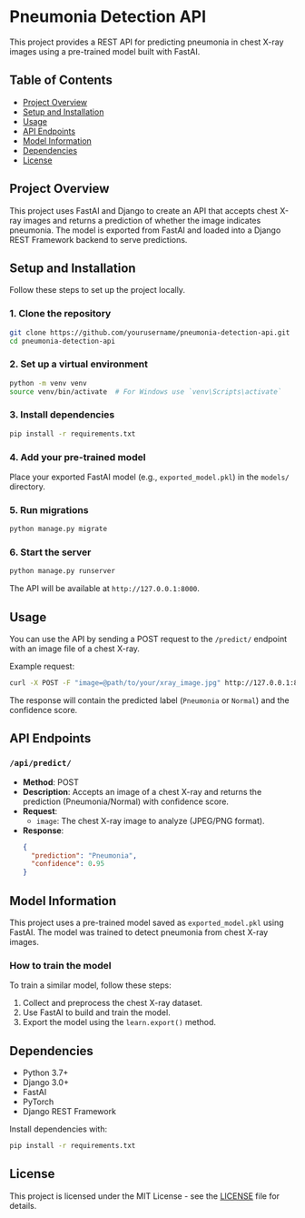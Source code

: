 # Pneumonia Detection API

This project provides a REST API for predicting pneumonia in chest X-ray images using a pre-trained model built with FastAI.

## Table of Contents

- [Project Overview](#project-overview)
- [Setup and Installation](#setup-and-installation)
- [Usage](#usage)
- [API Endpoints](#api-endpoints)
- [Model Information](#model-information)
- [Dependencies](#dependencies)
- [License](#license)

## Project Overview

This project uses FastAI and Django to create an API that accepts chest X-ray images and returns a prediction of whether the image indicates pneumonia. The model is exported from FastAI and loaded into a Django REST Framework backend to serve predictions.

## Setup and Installation

Follow these steps to set up the project locally.

### 1. Clone the repository
```bash
git clone https://github.com/yourusername/pneumonia-detection-api.git
cd pneumonia-detection-api
```

### 2. Set up a virtual environment
```bash
python -m venv venv
source venv/bin/activate  # For Windows use `venv\Scripts\activate`
```

### 3. Install dependencies
```bash
pip install -r requirements.txt
```

### 4. Add your pre-trained model
Place your exported FastAI model (e.g., `exported_model.pkl`) in the `models/` directory.

### 5. Run migrations
```bash
python manage.py migrate
```

### 6. Start the server
```bash
python manage.py runserver
```

The API will be available at `http://127.0.0.1:8000`.

## Usage

You can use the API by sending a POST request to the `/predict/` endpoint with an image file of a chest X-ray.

Example request:

```bash
curl -X POST -F "image=@path/to/your/xray_image.jpg" http://127.0.0.1:8000/api/predict/
```

The response will contain the predicted label (`Pneumonia` or `Normal`) and the confidence score.

## API Endpoints

### `/api/predict/`
- **Method**: POST
- **Description**: Accepts an image of a chest X-ray and returns the prediction (Pneumonia/Normal) with confidence score.
- **Request**:
  - `image`: The chest X-ray image to analyze (JPEG/PNG format).
- **Response**:
  ```json
  {
    "prediction": "Pneumonia",
    "confidence": 0.95
  }
  ```

## Model Information

This project uses a pre-trained model saved as `exported_model.pkl` using FastAI. The model was trained to detect pneumonia from chest X-ray images.

### How to train the model
To train a similar model, follow these steps:
1. Collect and preprocess the chest X-ray dataset.
2. Use FastAI to build and train the model.
3. Export the model using the `learn.export()` method.

## Dependencies

- Python 3.7+
- Django 3.0+
- FastAI
- PyTorch
- Django REST Framework

Install dependencies with:

```bash
pip install -r requirements.txt
```

## License

This project is licensed under the MIT License - see the [LICENSE](LICENSE) file for details.
```

